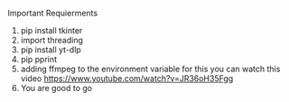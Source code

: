 
Important Requierments
1. pip install tkinter
2. import threading
3. pip install yt-dlp 
4. pip pprint
5. adding ffmpeg to the environment variable for this you can watch this video https://www.youtube.com/watch?v=JR36oH35Fgg
6. You are good to go
